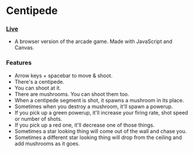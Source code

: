 # Centipede
### [Live](https://erezbosch.github.io/centipede)
* A browser version of the arcade game. Made with JavaScript and Canvas.
### Features
* Arrow keys + spacebar to move & shoot.
* There's a centipede.
* You can shoot at it.
* There are mushrooms. You can shoot them too.
* When a centipede segment is shot, it spawns a mushroom in its place.
* Sometimes when you destroy a mushroom, it'll spawn a powerup.
* If you pick up a green powerup, it'll increase your firing rate, shot speed or
number of shots.
* If you pick up a red one, it'll decrease one of those things.
* Sometimes a star looking thing will come out of the wall and chase you.
* Sometimes a different star looking thing will drop from the ceiling and add
mushrooms as it goes.
